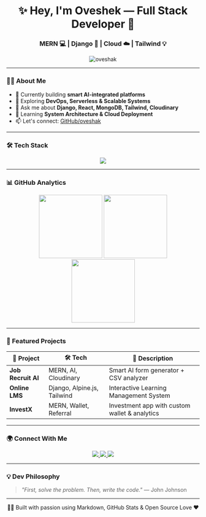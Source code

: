 <!-- HEADER -->
<h1 align="center">✨ Hey, I'm Oveshek — Full Stack Developer 🚀</h1>
<h3 align="center">MERN 💻 | Django 🐍 | Cloud ☁️ | Tailwind 💡</h3>

<p align="center">
  <img src="https://komarev.com/ghpvc/?username=oveshak&label=Profile+Views&color=blueviolet&style=flat-square" alt="oveshak" />
</p>

---

<!-- ABOUT -->
### 🙋‍♂️ About Me

- 🔭 Currently building **smart AI-integrated platforms**
- 🌱 Exploring **DevOps, Serverless & Scalable Systems**
- 💬 Ask me about **Django, React, MongoDB, Tailwind, Cloudinary**
- 🧠 Learning **System Architecture & Cloud Deployment**
- 📫 Let's connect: [GitHub/oveshak](https://github.com/oveshak)

---

<!-- STACK / TOOLS -->
### 🛠️ Tech Stack

<p align="center">
  <img src="https://skillicons.dev/icons?i=js,ts,react,nextjs,nodejs,express,django,python,mongodb,postgres,tailwind,html,css,git,docker,vscode,figma" />
</p>

---

<!-- STATS -->
### 📊 GitHub Analytics

<div align="center">
  <img src="https://github-readme-stats.vercel.app/api?username=oveshak&show_icons=true&theme=radical&border_radius=10" height="165"/>
  <img src="https://streak-stats.demolab.com/?user=oveshak&theme=radical&border_radius=10" height="165"/>
</div>

<div align="center">
  <img src="https://github-readme-stats.vercel.app/api/top-langs/?username=oveshak&layout=compact&theme=radical&border_radius=10" height="165"/>
</div>

---

<!-- PROJECTS -->
### 🚀 Featured Projects

| 🧠 Project | 🛠 Tech | 📄 Description |
|-----------|--------|----------------|
| **Job Recruit AI** | MERN, AI, Cloudinary | Smart AI form generator + CSV analyzer |
| **Online LMS** | Django, Alpine.js, Tailwind | Interactive Learning Management System |
| **InvestX** | MERN, Wallet, Referral | Investment app with custom wallet & analytics |

---

<!-- CONNECT -->
### 🌍 Connect With Me

<p align="center">
  <a href="https://github.com/oveshak">
    <img src="https://img.shields.io/badge/GitHub-%23121011.svg?&style=for-the-badge&logo=github&logoColor=white" />
  </a>
  <a href="mailto:youremail@example.com">
    <img src="https://img.shields.io/badge/Email-D14836?style=for-the-badge&logo=gmail&logoColor=white" />
  </a>
  <a href="https://linkedin.com/in/your-link">
    <img src="https://img.shields.io/badge/LinkedIn-0077B5.svg?&style=for-the-badge&logo=linkedin&logoColor=white" />
  </a>
</p>

---

<!-- QUOTE -->
### 💡 Dev Philosophy

> _"First, solve the problem. Then, write the code."_ — John Johnson

---

<p align="center">
  🧑‍💻 Built with passion using Markdown, GitHub Stats & Open Source Love ❤️
</p>
